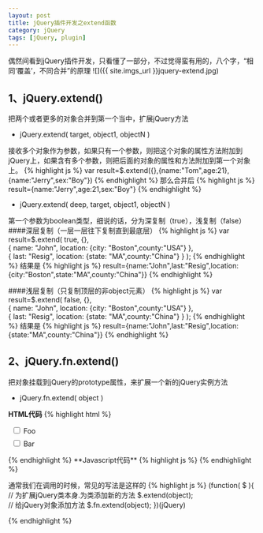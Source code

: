 ```yaml
---
layout: post
title: jQuery插件开发之extend函数
category: jQuery
tags: [jQuery, plugin]
---
```


偶然间看到jQuery插件开发，只看懂了一部分，不过觉得蛮有用的，八个字，“相同‘覆盖’，不同合并”的原理
![]({{ site.imgs_url }}jquery-extend.jpg)
## 1、jQuery.extend()
把两个或者更多的对象合并到第一个当中，扩展jQuery方法

* jQuery.extend( target, object1, objectN )

接收多个对象作为参数，如果只有一个参数，则把这个对象的属性方法附加到jQuery上，如果含有多个参数，则把后面的对象的属性和方法附加到第一个对象上。
{% highlight js %}
var result=$.extend({},{name:"Tom",age:21},{name:"Jerry",sex:"Boy"})
{% endhighlight %}
那么合并后
{% highlight js %}
result={name:"Jerry",age:21,sex:"Boy"}
{% endhighlight %}
* jQuery.extend( deep, target, object1, objectN )

第一个参数为boolean类型，细说的话，分为深复制（true），浅复制（false）
####深层复制（一层一层往下复制直到最底层）
{% highlight js %}
var result=$.extend( true,  {},  
    { name: "John", location: {city: "Boston",county:"USA"} },  
    { last: "Resig", location: {state: "MA",county:"China"} } ); 
{% endhighlight %}
结果是
{% highlight js %}
result={name:"John",last:"Resig",location:{city:"Boston",state:"MA",county:"China"}}
{% endhighlight %}

####浅层复制（只复制顶层的非object元素）
{% highlight js %}
var result=$.extend( false,  {},  
    { name: "John", location: {city: "Boston",county:"USA"} },  
    { last: "Resig", location: {state: "MA",county:"China"} } ); 
{% endhighlight %}
结果是
{% highlight js %}
result={name:"John",last:"Resig",location:{state:"MA",county:"China"}}
{% endhighlight %}

## 2、jQuery.fn.extend()
把对象挂载到jQuery的prototype属性，来扩展一个新的jQuery实例方法

* jQuery.fn.extend( object )


**HTML代码**
{% highlight html %}
<!doctype html>
<html lang="en">
<head>
  <meta charset="utf-8">
  <title>jQuery.fn.extend demo</title>
  <style>
  label {
    display: block;
    margin: .5em;
  }
  </style>
  <script src="//code.jquery.com/jquery-1.10.2.js"></script>
</head>
<body>
 
<label><input type="checkbox" name="foo"> Foo</label>
<label><input type="checkbox" name="bar"> Bar</label>
 
</body>
</html>
{% endhighlight %}
**Javascript代码**
{% highlight js %} 
<script>
jQuery.fn.extend({
  check: function() {
	// this.each()返回一个jQuery对象，
    return this.each(function() {	
      this.checked = true;			// 这儿this指的是一个dom对象	
    });
  },
  uncheck: function() {
    return this.each(function() {
      this.checked = false;
    });
  }
});
 
// Use the newly created .check() method
$( "input[type='checkbox']" ).check();    // 你可以理解为‘dom对象的集合’
</script>
{% endhighlight %}

通常我们在调用的时候，常见的写法是这样的
{% highlight js %}
(function( $ ){
	// 为扩展jQuery类本身.为类添加新的方法
	$.extend(object);	
	// 给jQuery对象添加方法
	$.fn.extend(object);
})(jQuery)


{% endhighlight %}